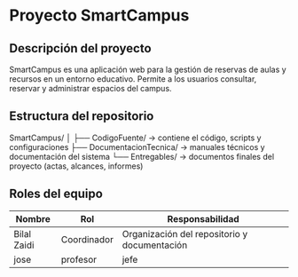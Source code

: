# Proyecto SmartCampus

## Descripción del proyecto
SmartCampus es una aplicación web para la gestión de reservas de aulas y recursos en un entorno educativo. 
Permite a los usuarios consultar, reservar y administrar espacios del campus.

## Estructura del repositorio
SmartCampus/
│
├── CodigoFuente/ → contiene el código, scripts y configuraciones
├── DocumentacionTecnica/ → manuales técnicos y documentación del sistema
└── Entregables/ → documentos finales del proyecto (actas, alcances, informes)

## Roles del equipo
| Nombre | Rol | Responsabilidad |
|---------|------|----------------|
| Bilal Zaidi | Coordinador | Organización del repositorio y documentación |
| jose | profesor | jefe |


